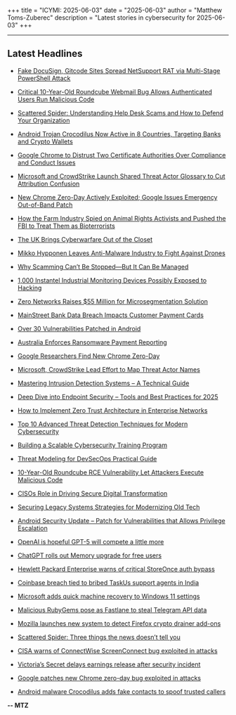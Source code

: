 +++
title = "ICYMI: 2025-06-03"
date = "2025-06-03"
author = "Matthew Toms-Zuberec"
description = "Latest stories in cybersecurity for 2025-06-03"
+++

---------------------------------------------------------------------------
## Latest Headlines
- [Fake DocuSign, Gitcode Sites Spread NetSupport RAT via Multi-Stage PowerShell Attack](https://thehackernews.com/2025/06/fake-docusign-gitcode-sites-spread.html)

- [Critical 10-Year-Old Roundcube Webmail Bug Allows Authenticated Users Run Malicious Code](https://thehackernews.com/2025/06/critical-10-year-old-roundcube-webmail.html)

- [Scattered Spider: Understanding Help Desk Scams and How to Defend Your Organization](https://thehackernews.com/2025/06/scattered-spider-understanding-help.html)

- [Android Trojan Crocodilus Now Active in 8 Countries, Targeting Banks and Crypto Wallets](https://thehackernews.com/2025/06/android-trojan-crocodilus-now-active-in.html)

- [Google Chrome to Distrust Two Certificate Authorities Over Compliance and Conduct Issues](https://thehackernews.com/2025/06/google-chrome-to-distrust-two.html)

- [Microsoft and CrowdStrike Launch Shared Threat Actor Glossary to Cut Attribution Confusion](https://thehackernews.com/2025/06/microsoft-and-crowdstrike-launch-shared.html)

- [New Chrome Zero-Day Actively Exploited; Google Issues Emergency Out-of-Band Patch](https://thehackernews.com/2025/06/new-chrome-zero-day-actively-exploited.html)

- [How the Farm Industry Spied on Animal Rights Activists and Pushed the FBI to Treat Them as Bioterrorists](https://www.wired.com/story/fbi-wmdd-dxe-animal-agriculture-alliance/)

- [The UK Brings Cyberwarfare Out of the Closet](https://www.securityweek.com/the-uk-brings-cyberwarfare-out-of-the-closet/)

- [Mikko Hypponen Leaves Anti-Malware Industry to Fight Against Drones](https://www.securityweek.com/mikko-hypponen-joins-anti-drone-company-sensofusion/)

- [Why Scamming Can’t Be Stopped—But It Can Be Managed](https://www.securityweek.com/why-scamming-cant-be-stopped-but-it-can-be-managed/)

- [1,000 Instantel Industrial Monitoring Devices Possibly Exposed to Hacking](https://www.securityweek.com/1000-instantel-industrial-monitoring-devices-possibly-exposed-to-hacking/)

- [Zero Networks Raises $55 Million for Microsegmentation Solution](https://www.securityweek.com/zero-networks-raises-55-million-for-microsegmentation-solution/)

- [MainStreet Bank Data Breach Impacts Customer Payment Cards](https://www.securityweek.com/mainstreet-bank-data-breach-impacts-customer-payment-cards/)

- [Over 30 Vulnerabilities Patched in Android](https://www.securityweek.com/over-30-vulnerabilities-patched-in-android/)

- [Australia Enforces Ransomware Payment Reporting](https://www.securityweek.com/australia-enforces-ransomware-payment-reporting/)

- [Google Researchers Find New Chrome Zero-Day](https://www.securityweek.com/google-researchers-find-new-chrome-zero-day/)

- [Microsoft, CrowdStrike Lead Effort to Map Threat Actor Names](https://www.securityweek.com/microsoft-crowdstrike-lead-effort-to-map-threat-actor-names/)

- [Mastering Intrusion Detection Systems – A Technical Guide](https://cybersecuritynews.com/intrusion-detection-systems/)

- [Deep Dive into Endpoint Security – Tools and Best Practices for 2025](https://cybersecuritynews.com/endpoint-security/)

- [How to Implement Zero Trust Architecture in Enterprise Networks](https://cybersecuritynews.com/zero-trust-architecture-4/)

- [Top 10 Advanced Threat Detection Techniques for Modern Cybersecurity](https://cybersecuritynews.com/advanced-threat-detection-techniques/)

- [Building a Scalable Cybersecurity Training Program](https://cybersecuritynews.com/scalable-cybersecurity-training/)

- [Threat Modeling for DevSecOps Practical Guide](https://cybersecuritynews.com/threat-modeling-devsecops/)

- [10-Year-Old Roundcube RCE Vulnerability Let Attackers Execute Malicious Code](https://cybersecuritynews.com/10-year-old-roundcube-rce-vulnerability/)

- [CISOs Role in Driving Secure Digital Transformation](https://cybersecuritynews.com/ciso-digital-transformation/)

- [Securing Legacy Systems Strategies for Modernizing Old Tech](https://cybersecuritynews.com/securing-legacy-systems/)

- [Android Security Update – Patch for Vulnerabilities that Allows Privilege Escalation](https://cybersecuritynews.com/android-security-update-privilege-escalation/)

- [OpenAI is hopeful GPT-5 will compete a little more](https://www.bleepingcomputer.com/news/artificial-intelligence/openai-is-hopeful-gpt-5-will-compete-a-little-more/)

- [ChatGPT rolls out Memory upgrade for free users](https://www.bleepingcomputer.com/news/artificial-intelligence/chatgpt-rolls-out-memory-upgrade-for-free-users/)

- [Hewlett Packard Enterprise warns of critical StoreOnce auth bypass](https://www.bleepingcomputer.com/news/security/hewlett-packard-enterprise-warns-of-critical-storeonce-auth-bypass/)

- [Coinbase breach tied to bribed TaskUs support agents in India](https://www.bleepingcomputer.com/news/security/coinbase-breach-tied-to-bribed-taskus-support-agents-in-india/)

- [Microsoft adds quick machine recovery to Windows 11 settings](https://www.bleepingcomputer.com/news/microsoft/microsoft-adds-quick-machine-recovery-to-windows-11-settings/)

- [Malicious RubyGems pose as Fastlane to steal Telegram API data](https://www.bleepingcomputer.com/news/security/malicious-rubygems-pose-as-fastlane-to-steal-telegram-api-data/)

- [Mozilla launches new system to detect Firefox crypto drainer add-ons](https://www.bleepingcomputer.com/news/security/mozilla-launches-new-system-to-detect-firefox-crypto-drainer-add-ons/)

- [Scattered Spider: Three things the news doesn’t tell you](https://www.bleepingcomputer.com/news/security/scattered-spider-three-things-the-news-doesnt-tell-you/)

- [CISA warns of ConnectWise ScreenConnect bug exploited in attacks](https://www.bleepingcomputer.com/news/security/cisa-warns-of-connectwise-screenconnect-bug-exploited-in-attacks/)

- [Victoria’s Secret delays earnings release after security incident](https://www.bleepingcomputer.com/news/security/victorias-secret-delays-earnings-release-after-security-incident/)

- [Google patches new Chrome zero-day bug exploited in attacks](https://www.bleepingcomputer.com/news/security/google-patches-new-chrome-zero-day-bug-exploited-in-attacks/)

- [Android malware Crocodilus adds fake contacts to spoof trusted callers](https://www.bleepingcomputer.com/news/security/android-malware-crocodilus-adds-fake-contacts-to-spoof-trusted-callers/)

**-- MTZ**
